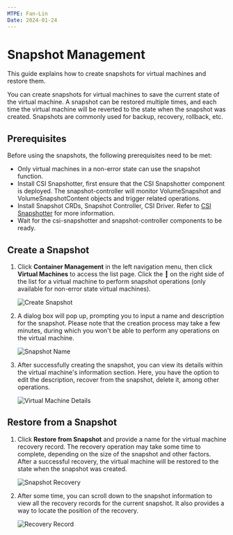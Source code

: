 ```yaml
---
MTPE: Fan-Lin
Date: 2024-01-24
---
```


# Snapshot Management

This guide explains how to create snapshots for virtual machines and restore them.

You can create snapshots for virtual machines to save the current state of the virtual machine. A snapshot can be restored multiple times, and each time the virtual machine will be reverted to the state when the snapshot was created. Snapshots are commonly used for backup, recovery, rollback, etc.

## Prerequisites

Before using the snapshots, the following prerequisites need to be met:

- Only virtual machines in a non-error state can use the snapshot function.
- Install CSI Snapshotter, first ensure that the CSI Snapshotter component is deployed.
  The snapshot-controller will monitor VolumeSnapshot and VolumeSnapshotContent objects and trigger related operations.
- Install Snapshot CRDs, Snapshot Controller, CSI Driver.
  Refer to [CSI Snapshotter](https://github.com/kubernetes-csi/external-snapshotter?tab=readme-ov-file#usage) for more information.
- Wait for the csi-snapshotter and snapshot-controller components to be ready.

## Create a Snapshot

1. Click __Container Management__ in the left navigation menu, then click __Virtual Machines__ to access the list page. Click the __┇__ on the right side of the list for a virtual machine to perform snapshot operations (only available for non-error state virtual machines).

    ![Create Snapshot](../images/snapshot01.png)

2. A dialog box will pop up, prompting you to input a name and description for the snapshot. Please note that the creation process may take a few minutes, during which you won't be able to perform any operations on the virtual machine.

    ![Snapshot Name](../images/snapshot02.png)

3. After successfully creating the snapshot, you can view its details within the virtual machine's information section. Here, you have the option to edit the description, recover from the snapshot, delete it, among other operations.

    ![Virtual Machine Details](../images/snapshot03.png)

## Restore from a Snapshot

1. Click __Restore from Snapshot__ and provide a name for the virtual machine recovery record. The recovery operation may take some time to complete, depending on the size of the snapshot and other factors. After a successful recovery, the virtual machine will be restored to the state when the snapshot was created.

    ![Snapshot Recovery](../images/snapshot04.png)

2. After some time, you can scroll down to the snapshot information to view all the recovery records for the current snapshot. It also provides a way to locate the position of the recovery.

    ![Recovery Record](../images/snapshot05.png)
